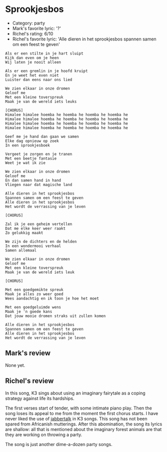 # Sprookjesbos

 * Category: party
 * Mark's favorite lyric: '?'
 * Richel's rating: 6/10
 * Richel's favorite lyric: 'Alle dieren in het sprookjesbos spannen samen om een feest te geven'

```
Als er een stilte in je hart sluipt
Kijk dan even om je heen
Wij laten je nooit alleen

Als er een gremlin in je hoofd kruipt
En je weet het even niet
Luister dan eens naar ons lied

We zien elkaar in onze dromen
Geloof me
Met een kleine toverspreuk
Maak je van de wereld iets leuks

[CHORUS]
Himalee himalee hoemba he hoemba he hoemba he hoemba he
Himalee himalee hoemba he hoemba he hoemba he hoemba he
Himalee himalee hoemba he hoemba he hoemba he hoemba he
Himalee himalee hoemba he hoemba he hoemba he hoemba he

Geef me je hand dan gaan we samen
Elke dag opnieuw op zoek
In een sprookjesboek

Vergeet je zorgen en je tranen
Met een beetje fantasie
Weet je wat ik zie

We zien elkaar in onze dromen
Geloof me
En dan samen hand in hand
Vliegen naar dat magische land

Alle dieren in het sprookjesbos
Spannen samen om een feest te geven
Alle dieren in het sprookjesbos
Het wordt de verrassing van je leven

[CHORUS]

Zal ik je een geheim vertellen
Dat me elke keer weer raakt
Zo gelukkig maakt

We zijn de dichters en de helden
In een wondermooi verhaal
Samen allemaal

We zien elkaar in onze dromen
Geloof me
Met een kleine toverspreuk
Maak je van de wereld iets leuk

[CHORUS]

Met een goedgemikte spreuk
Maak je alles zo weer goed
Wees aandachtig en ik toon je hoe het moet

Met een goedgeluimde wens
Maak je 'n goede kans
Dat jouw mooie dromen straks uit zullen komen

Alle dieren in het sprookjesbos
Spannen samen om een feest te geven
Alle dieren in het sprookjesbos
Het wordt de verrassing van je leven

```

## Mark's review

None yet.

## Richel's review

In this song, K3 sings about using an imaginary fairytale as a coping strategy against
life its hardships.

The first verses start of tender, with some intimate piano play. Then the song loses
its appeal to me from the moment the first chorus starts. 
I have never liked the use of [jabbertalk](Jabbertalk.md) in K3 songs. This song has not been
spared from Africanish mutterings. After this abomination, the song its lyrics are shallow:
all that is mentioned about the imaginary forest animals are that they are
working on throwing a party. 

The song is just another dime-a-dozen party songs.
